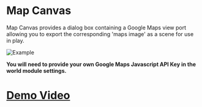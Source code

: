 # Map Canvas
Map Canvas provides a dialog box containing a Google Maps view port allowing you to export the corresponding 'maps image' as a scene for use in play.

![Example](https://i.imgur.com/Q8rppXO.png)

**You will need to provide your own Google Maps Javascript API Key in the world module settings.**  

# [Demo Video](https://www.youtube.com/watch?v=UEGUJxZJl_Y)
